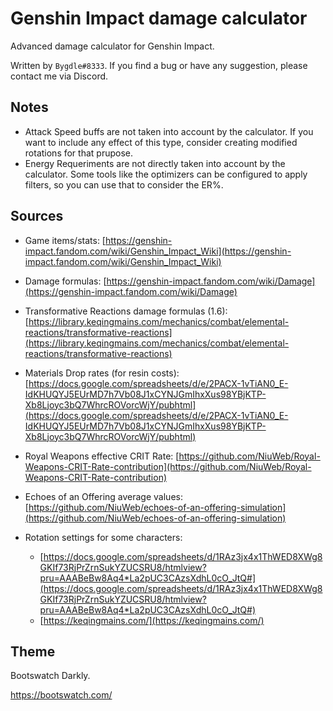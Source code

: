 # Genshin Impact damage calculator

Advanced damage calculator for Genshin Impact. 

Written by `Bygdle#8333`. If you find a bug or have any suggestion, please contact me via Discord.

## Notes
- Attack Speed buffs are not taken into account by the calculator. If you want to include any effect of this type, consider creating modified rotations for that prupose.
- Energy Requeriments are not directly taken into account by the calculator. Some tools like the optimizers can be configured to apply filters, so you can use that to consider the ER%.

## Sources
- Game items/stats: [https://genshin-impact.fandom.com/wiki/Genshin_Impact_Wiki](https://genshin-impact.fandom.com/wiki/Genshin_Impact_Wiki)


- Damage formulas: [https://genshin-impact.fandom.com/wiki/Damage](https://genshin-impact.fandom.com/wiki/Damage)


- Transformative Reactions damage formulas (1.6): [https://library.keqingmains.com/mechanics/combat/elemental-reactions/transformative-reactions](https://library.keqingmains.com/mechanics/combat/elemental-reactions/transformative-reactions)


- Materials Drop rates (for resin costs): [https://docs.google.com/spreadsheets/d/e/2PACX-1vTiAN0_E-IdKHUQYJ5EUrMD7h7Vb08J1xCYNJGmIhxXus98YBjKTP-Xb8Ljoyc3bQ7WhrcROVorcWjY/pubhtml](https://docs.google.com/spreadsheets/d/e/2PACX-1vTiAN0_E-IdKHUQYJ5EUrMD7h7Vb08J1xCYNJGmIhxXus98YBjKTP-Xb8Ljoyc3bQ7WhrcROVorcWjY/pubhtml)


- Royal Weapons effective CRIT Rate: [https://github.com/NiuWeb/Royal-Weapons-CRIT-Rate-contribution](https://github.com/NiuWeb/Royal-Weapons-CRIT-Rate-contribution)

- Echoes of an Offering average values: [https://github.com/NiuWeb/echoes-of-an-offering-simulation](https://github.com/NiuWeb/echoes-of-an-offering-simulation)


- Rotation settings for some characters:
  - [https://docs.google.com/spreadsheets/d/1RAz3jx4x1ThWED8XWg8GKIf73RjPrZrnSukYZUCSRU8/htmlview?pru=AAABeBw8Aq4*La2pUC3CAzsXdhL0cO_JtQ#](https://docs.google.com/spreadsheets/d/1RAz3jx4x1ThWED8XWg8GKIf73RjPrZrnSukYZUCSRU8/htmlview?pru=AAABeBw8Aq4*La2pUC3CAzsXdhL0cO_JtQ#)
  - [https://keqingmains.com/](https://keqingmains.com/)


## Theme
Bootswatch Darkly.

https://bootswatch.com/
